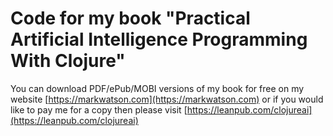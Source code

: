# Code for my book "Practical Artificial Intelligence Programming With Clojure"

You can download PDF/ePub/MOBI versions of my book for free on my
website [https://markwatson.com](https://markwatson.com) or if you would like to pay me for a copy then please visit [https://leanpub.com/clojureai](https://leanpub.com/clojureai)


